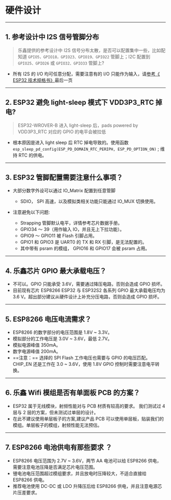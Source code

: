 # 硬件设计

<style>
body {counter-reset: h2}
  h2 {counter-reset: h3}
  h2:before {counter-increment: h2; content: counter(h2) ". "}
  h3:before {counter-increment: h3; content: counter(h2) "." counter(h3) ". "}
  h2.nocount:before, h3.nocount:before, { content: ""; counter-increment: none }
</style>

---

## 参考设计中 I2S 信号管脚分布

> 乐鑫提供的参考设计中 I2S 信号分布太散，是否可以配置集中⼀些，⽐如配知道 `GPIO5，GPIO18，GPIO23、GPIO19、GPIO22` 管脚上；I2C 配置到 `GPIO25、GPIO26` 或 `GPIO32、GPIO33` 管脚上?

- 所有 I2S 的 I/O 均可任意分配，需要注意有的 I/O 只能作为输⼊，请[参考《 ESP32 技术规格书》](https://www.espressif.com/sites/default/files/documentation/esp32_datasheet_cn.pdf)最后⼀⻚

---

## ESP32 避免 light-sleep 模式下 VDD3P3_RTC 掉电?

> ESP32-WROVER-B 进⼊ light-sleep 后，pads powered by VDD3P3_RTC 对应的 GPIO 的电平会被拉低

- 根本原因是进⼊ light sleep 后 RTC 掉电导致的。使⽤函数 `esp_sleep_pd_config(ESP_PD_DOMAIN_RTC_PERIPH, ESP_PD_OPTION_ON)` ; 维持 RTC 的供电。

---

## ESP32 管脚配置需要注意什么事项？

- 大部分数字外设可以通过 IO_Matrix 配置到任意管脚
  -  SDIO， SPI 高速，以及模拟类相关功能只能通过 IO_MUX 切换使用。

- 注意避免以下问题:
  - Strapping 管脚默认电平，详情参考芯片数据手册。
  - GPIO34 〜 39（⽤作输⼊ IO，并且无上下拉功能）。
  - GPIO9 〜 GPIO11 被 Flash 引脚占⽤。
  - GPIO1 和 GPIO3 是 UART0 的 TX 和 RX 引脚，是⽆法配置的。
  - 其中带有 psram 的模组， GPIO16 和 GPIO17 会被 psram 占⽤。

---

## 乐鑫芯片 GPIO 最大承载电压？

- 不可以。GPIO 只能承受 3.6V，需要通过降压电路，否则会造成 GPIO 损坏。
- 目前现有芯片 ESP8266 ESP32 与 ESP32S2 各系列 GPIO 最大承载电压均为 3.6 V。超出部分建议从硬件设计上补充分压电路，否则会造成 GPIO 损坏。

---

## ESP8266 电压电流需求？

- ESP8266 的数字部分的电压范围是 1.8V ~ 3.3V。
- 模拟部分的⼯作电压是 3.0V ~ 3.6V，最低 2.7V。
- 模拟电源峰值 350mA。
- 数字电源峰值 200mA。
- ==注意：== 选择的 SPI Flash ⼯作电压也需要与 GPIO 的电压匹配。CHIP_EN 还是⼯作在 3.0 ~ 3.6V，使⽤ 1.8V GPIO 控制时需要注意电平转换。

---

## 乐鑫 Wifi 模组是否有单面板 PCB 的方案？

- ESP32 属于无线模块，射频性能对与 PCB 材质有较高的要求。 我们测试过 4 层与 2 层的方案，但未测试过单层的设计。
- 在此不建议使用单层板子的方案,建议产品 PCB 可以使用单层板，贴装我们的模组。单层板子的模组，射频性能无法预估。

---

## ESP8266 电池供电有那些要求 ？

- ESP8266 电压范围为 2.7V ~ 3.6V，两节 AA 电池可以给 ESP8266 供电，需要注意电池压降是否满足芯片电压范围。
- 锂电池电压范围超过模组要求，并且放电时压降较⼤，不适合直接给 ESP8266 供电。
- 推荐电池使⽤ DC-DC 或 LDO 升降压后给 ESP8266 供电，并且注意电源芯片压差要求。

